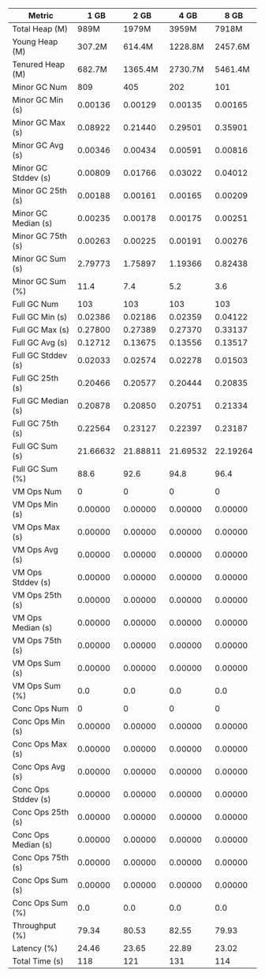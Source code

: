 | Metric | 1 GB | 2 GB | 4 GB | 8 GB |
|------|----|----|----|----|
| Total Heap (M) | 989M | 1979M | 3959M | 7918M |
| Young Heap (M) | 307.2M | 614.4M | 1228.8M | 2457.6M |
| Tenured Heap (M) | 682.7M | 1365.4M | 2730.7M | 5461.4M |
| Minor GC Num | 809 | 405 | 202 | 101 |
| Minor GC Min (s) | 0.00136 | 0.00129 | 0.00135 | 0.00165 |
| Minor GC Max (s) | 0.08922 | 0.21440 | 0.29501 | 0.35901 |
| Minor GC Avg (s) | 0.00346 | 0.00434 | 0.00591 | 0.00816 |
| Minor GC Stddev (s) | 0.00809 | 0.01766 | 0.03022 | 0.04012 |
| Minor GC 25th (s) | 0.00188 | 0.00161 | 0.00165 | 0.00209 |
| Minor GC Median (s) | 0.00235 | 0.00178 | 0.00175 | 0.00251 |
| Minor GC 75th (s) | 0.00263 | 0.00225 | 0.00191 | 0.00276 |
| Minor GC Sum (s) | 2.79773 | 1.75897 | 1.19366 | 0.82438 |
| Minor GC Sum (%) | 11.4 | 7.4 | 5.2 | 3.6 |
| Full GC Num | 103 | 103 | 103 | 103 |
| Full GC Min (s) | 0.02386 | 0.02186 | 0.02359 | 0.04122 |
| Full GC Max (s) | 0.27800 | 0.27389 | 0.27370 | 0.33137 |
| Full GC Avg (s) | 0.12712 | 0.13675 | 0.13556 | 0.13517 |
| Full GC Stddev (s) | 0.02033 | 0.02574 | 0.02278 | 0.01503 |
| Full GC 25th (s) | 0.20466 | 0.20577 | 0.20444 | 0.20835 |
| Full GC Median (s) | 0.20878 | 0.20850 | 0.20751 | 0.21334 |
| Full GC 75th (s) | 0.22564 | 0.23127 | 0.22397 | 0.23187 |
| Full GC Sum (s) | 21.66632 | 21.88811 | 21.69532 | 22.19264 |
| Full GC Sum (%) | 88.6 | 92.6 | 94.8 | 96.4 |
| VM Ops Num | 0 | 0 | 0 | 0 |
| VM Ops Min (s) | 0.00000 | 0.00000 | 0.00000 | 0.00000 |
| VM Ops Max (s) | 0.00000 | 0.00000 | 0.00000 | 0.00000 |
| VM Ops Avg (s) | 0.00000 | 0.00000 | 0.00000 | 0.00000 |
| VM Ops Stddev (s) | 0.00000 | 0.00000 | 0.00000 | 0.00000 |
| VM Ops 25th (s) | 0.00000 | 0.00000 | 0.00000 | 0.00000 |
| VM Ops Median (s) | 0.00000 | 0.00000 | 0.00000 | 0.00000 |
| VM Ops 75th (s) | 0.00000 | 0.00000 | 0.00000 | 0.00000 |
| VM Ops Sum (s) | 0.00000 | 0.00000 | 0.00000 | 0.00000 |
| VM Ops Sum (%) | 0.0 | 0.0 | 0.0 | 0.0 |
| Conc Ops Num | 0 | 0 | 0 | 0 |
| Conc Ops Min (s) | 0.00000 | 0.00000 | 0.00000 | 0.00000 |
| Conc Ops Max (s) | 0.00000 | 0.00000 | 0.00000 | 0.00000 |
| Conc Ops Avg (s) | 0.00000 | 0.00000 | 0.00000 | 0.00000 |
| Conc Ops Stddev (s) | 0.00000 | 0.00000 | 0.00000 | 0.00000 |
| Conc Ops 25th (s) | 0.00000 | 0.00000 | 0.00000 | 0.00000 |
| Conc Ops Median (s) | 0.00000 | 0.00000 | 0.00000 | 0.00000 |
| Conc Ops 75th (s) | 0.00000 | 0.00000 | 0.00000 | 0.00000 |
| Conc Ops Sum (s) | 0.00000 | 0.00000 | 0.00000 | 0.00000 |
| Conc Ops Sum (%) | 0.0 | 0.0 | 0.0 | 0.0 |
| Throughput (%) | 79.34 | 80.53 | 82.55 | 79.93 |
| Latency (%) | 24.46 | 23.65 | 22.89 | 23.02 |
| Total Time (s) | 118 | 121 | 131 | 114 |
